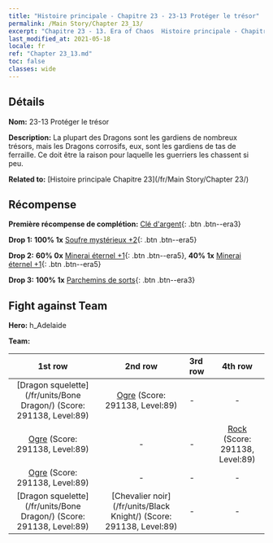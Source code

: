 ```yaml
---
title: "Histoire principale - Chapitre 23 - 23-13 Protéger le trésor"
permalink: /Main Story/Chapter 23_13/
excerpt: "Chapitre 23 - 13. Era of Chaos  Histoire principale - Chapitre 23_13. 23-13 Protéger le trésor"
last_modified_at: 2021-05-18
locale: fr
ref: "Chapter 23_13.md"
toc: false
classes: wide
---
```


## Détails

 **Nom:** 23-13 Protéger le trésor

 **Description:** La plupart des Dragons sont les gardiens de nombreux trésors, mais les Dragons corrosifs, eux, sont les gardiens de tas de ferraille. Ce doit être la raison pour laquelle les guerriers les chassent si peu.

 **Related to:** [Histoire principale Chapitre 23](/fr/Main Story/Chapter 23/)

## Récompense

 **Première récompense de complétion:** [Clé d'argent](/ItemsFR/con_693/){: .btn .btn--era3}

 **Drop 1:** **100% 1x** [Soufre mystérieux +2](/ItemsFR/mat_78/){: .btn .btn--era5}

 **Drop 2:** **60% 0x** [Minerai éternel +1](/ItemsFR/mat_68/){: .btn .btn--era5}, **40% 1x** [Minerai éternel +1](/ItemsFR/mat_68/){: .btn .btn--era5}

 **Drop 3:** **100% 1x** [Parchemins de sorts](/ItemsFR/con_694/){: .btn .btn--era3}


## Fight against Team
 **Hero:** h_Adelaide

 **Team:**


  | 1st row | 2nd row | 3rd row | 4th row |
  |:----:|:----:|:----|:----:|
  | [Dragon squelette](/fr/units/Bone Dragon/) (Score: 291138, Level:89)  | [Ogre](/fr/units/Ogre/) (Score: 291138, Level:89)  | - | - |
  | [Ogre](/fr/units/Ogre/) (Score: 291138, Level:89)  | - | - | [Rock](/fr/units/Roc/) (Score: 291138, Level:89)  |
  | [Ogre](/fr/units/Ogre/) (Score: 291138, Level:89)  | - | - | - |
  | [Dragon squelette](/fr/units/Bone Dragon/) (Score: 291138, Level:89)  | [Chevalier noir](/fr/units/Black Knight/) (Score: 291138, Level:89)  | - | - |


